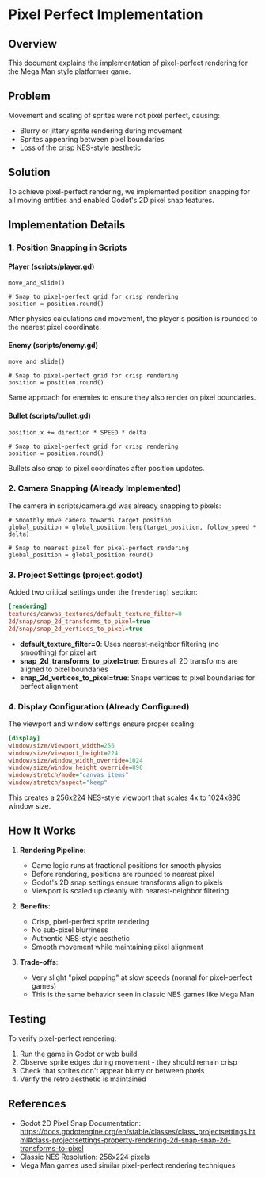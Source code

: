 # Pixel Perfect Implementation

## Overview
This document explains the implementation of pixel-perfect rendering for the Mega Man style platformer game.

## Problem
Movement and scaling of sprites were not pixel perfect, causing:
- Blurry or jittery sprite rendering during movement
- Sprites appearing between pixel boundaries
- Loss of the crisp NES-style aesthetic

## Solution
To achieve pixel-perfect rendering, we implemented position snapping for all moving entities and enabled Godot's 2D pixel snap features.

## Implementation Details

### 1. Position Snapping in Scripts

#### Player (scripts/player.gd)
```gdscript
move_and_slide()

# Snap to pixel-perfect grid for crisp rendering
position = position.round()
```
After physics calculations and movement, the player's position is rounded to the nearest pixel coordinate.

#### Enemy (scripts/enemy.gd)
```gdscript
move_and_slide()

# Snap to pixel-perfect grid for crisp rendering
position = position.round()
```
Same approach for enemies to ensure they also render on pixel boundaries.

#### Bullet (scripts/bullet.gd)
```gdscript
position.x += direction * SPEED * delta

# Snap to pixel-perfect grid for crisp rendering
position = position.round()
```
Bullets also snap to pixel coordinates after position updates.

### 2. Camera Snapping (Already Implemented)
The camera in scripts/camera.gd was already snapping to pixels:
```gdscript
# Smoothly move camera towards target position
global_position = global_position.lerp(target_position, follow_speed * delta)

# Snap to nearest pixel for pixel-perfect rendering
global_position = global_position.round()
```

### 3. Project Settings (project.godot)

Added two critical settings under the `[rendering]` section:

```ini
[rendering]
textures/canvas_textures/default_texture_filter=0
2d/snap/snap_2d_transforms_to_pixel=true
2d/snap/snap_2d_vertices_to_pixel=true
```

- **default_texture_filter=0**: Uses nearest-neighbor filtering (no smoothing) for pixel art
- **snap_2d_transforms_to_pixel=true**: Ensures all 2D transforms are aligned to pixel boundaries
- **snap_2d_vertices_to_pixel=true**: Snaps vertices to pixel boundaries for perfect alignment

### 4. Display Configuration (Already Configured)

The viewport and window settings ensure proper scaling:
```ini
[display]
window/size/viewport_width=256
window/size/viewport_height=224
window/size/window_width_override=1024
window/size/window_height_override=896
window/stretch/mode="canvas_items"
window/stretch/aspect="keep"
```

This creates a 256x224 NES-style viewport that scales 4x to 1024x896 window size.

## How It Works

1. **Rendering Pipeline**:
   - Game logic runs at fractional positions for smooth physics
   - Before rendering, positions are rounded to nearest pixel
   - Godot's 2D snap settings ensure transforms align to pixels
   - Viewport is scaled up cleanly with nearest-neighbor filtering

2. **Benefits**:
   - Crisp, pixel-perfect sprite rendering
   - No sub-pixel blurriness
   - Authentic NES-style aesthetic
   - Smooth movement while maintaining pixel alignment

3. **Trade-offs**:
   - Very slight "pixel popping" at slow speeds (normal for pixel-perfect games)
   - This is the same behavior seen in classic NES games like Mega Man

## Testing

To verify pixel-perfect rendering:
1. Run the game in Godot or web build
2. Observe sprite edges during movement - they should remain crisp
3. Check that sprites don't appear blurry or between pixels
4. Verify the retro aesthetic is maintained

## References
- Godot 2D Pixel Snap Documentation: https://docs.godotengine.org/en/stable/classes/class_projectsettings.html#class-projectsettings-property-rendering-2d-snap-snap-2d-transforms-to-pixel
- Classic NES Resolution: 256x224 pixels
- Mega Man games used similar pixel-perfect rendering techniques
